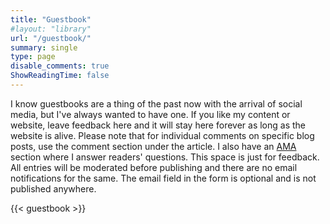 ```yaml
---
title: "Guestbook"
#layout: "library"
url: "/guestbook/"
summary: single
type: page
disable_comments: true
ShowReadingTime: false
---
```


I know guestbooks are a thing of the past now with the arrival of social media, but I've always wanted to have one. If you like my content or website, leave feedback here and it will stay here forever as long as the website is alive. Please note that for individual comments on specific blog posts, use the comment section under the article. I also have an [AMA](/ama) section where I answer readers' questions. This space is just for feedback. All entries will be moderated before publishing and there are no email notifications for the same. The email field in the form is optional and is not published anywhere.

{{< guestbook >}}


